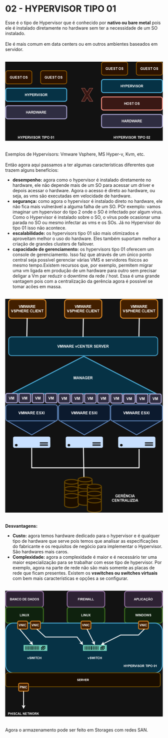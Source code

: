 # 02 - HYPERVISOR TIPO 01

Esse é o tipo de Hypervisor que é conhecido por **nativo ou bare metal** pois ele é instalado diretamente no hardware sem ter a necessidade de um SO instalado. <br></br>
Ele é mais comum em data centers ou em outros ambientes baseados em servidor. <br></br>

![HYPERVISOR](Imagens/t1_t2.png) <br></br>

Exemplos de Hypervisors: Vmware Vsphere, MS Hyper-v, Kvm, etc. <br></br>
Então agora aqui passamos a ter algumas características diferentes que trazem alguns benefícios:
- **desempenho:** agora como o hypervisor é instalado diretamente no hardware, ele não depende mais de um SO para acessar um driver e depois acessar o hardware. Agora o acesso é direto ao hardware, ou seja, as vms são executadas em velocidade de hardware.
- **segurança:** como agora o hypervisor é instalado direto no hardware, ele não fica mais vulnerável a alguma falha de um SO. POr exemplo: vamos imaginar um hypervisor do tipo 2 onde o SO é infectado por algum vírus. Como o Hypervisor é instalado sobre o SO, o vírus pode ocasionar uma parada no SO ou mesmo infectar as vms e os SOs. Já no Hypervisor do tipo 01 isso não acontece.
- **escalabilidade:** os hypervisors tipo 01 são mais otimizados e aproveitam melhor o uso do hardware. Eles também suportam melhor a criação de grandes clusters de failover.
- **capacidade de gerenciamento:** os hypervisors tipo 01 oferecem um console de gerenciamento. Isso faz que através de um único ponto central seja possível gerenciar várias VMS e servidores físicos ao mesmo tempo.Existem recursos que, por exemplo, permitem migrar uma vm ligada em produção de um hardware para outro sem precisar deligar a Vm par reduzir o downtime da rede / host. Essa é uma grande vantagem pois com a centralização da gerência agora é possível se tomar acões em massa. <br></br>

![GERÊNCIA](Imagens/gerencia.png) <br></br>

**Desvantagens:**
- **Custo:** agora temos hardware dedicado para o hypervisor e é qualquer tipo de hardware que serve pois temos que analisar as especificações do fabricante e os requisitos de negócio para implementar o Hypervisor. São hardwares mais caros.
- **Complexidade:** agora a complexidade é maior e é necessário ter uma maior especialização para se trabalhar com esse tipo de hypervisor. Por exemplo, agora na parte de rede não são mais somente as placas de rede que ficam presentes. Existem os **vswitches ou switches virtuais** com bem mais características e opções a se configurar. <br></br>

![vSWITCH](Imagens/vswitch.png) <br></br>

Agora o armazenamento pode ser feito em Storages com redes SAN.